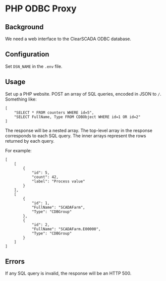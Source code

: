 # PHP ODBC Proxy

## Background

We need a web interface to the ClearSCADA ODBC database.

## Configuration

Set `DSN_NAME` in the `.env` file.

## Usage

Set up a PHP website. POST an array of SQL queries, encoded in JSON to `/`. Something like:

```
[
	"SELECT * FROM counters WHERE id=5",
	"SELECT FullName, Type FROM CDBObject WHERE id=1 OR id=2"
]
```

The response will be a nested array. The top-level array in the response corresponds to each SQL query. The inner arrays represent the rows returned by each query.

For example:

```
[
	[
		{
			"id": 5,
			"count": 42,
			"label": "Process value"
		}
	],
	[
		{
			"id": 1,
			"FullName": "SCADAFarm",
			"Type": "CDBGroup"
		},
		{
			"id": 2,
			"FullName": "SCADAFarm.E00000",
			"Type": "CDBGroup"
		}
	]
]
```

## Errors

If any SQL query is invalid, the response will be an HTTP 500.